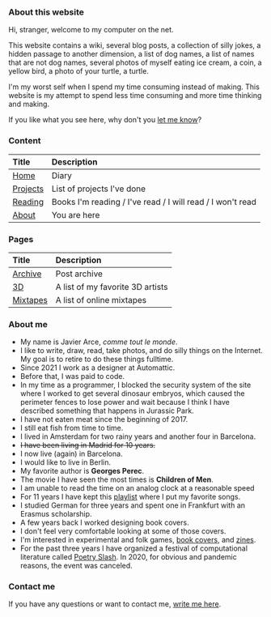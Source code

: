 <p class="Weather is-light" is="weather-description"></p>

### About this website


Hi, stranger, welcome to my computer on the net.

This website contains a wiki, several blog posts, a collection of silly jokes, a hidden passage to another dimension, a list of dog names, a list of names that are not dog names, several photos of myself eating ice cream, a coin, a yellow bird, a photo of your turtle, a turtle.

I'm my worst self when I spend my time consuming instead of making. This website is my attempt to spend less time consuming and more time thinking and making.

If you like what you see here, why don't you [let me know](https://mail.javier.computer/)?

### Content

| Title | Description|
|:-------|:-------|
|[Home](/)|Diary|
|[Projects](/projects)|List of projects I've done|
|[Reading](/reading)|Books I'm reading / I've read / I will read / I won't read|
|[About](/about) | You are here |

### Pages 

| Title | Description|
|:-------|:-------|
|[Archive](/archive)|Post archive|
|[3D](/3D)|A list of my favorite 3D artists|
|[Mixtapes](/mixtapes)|A list of online mixtapes|


### About me

- My name is Javier Arce, <em>comme tout le monde</em>.
- I like to write, draw, read, take photos, and do silly things on the Internet. My goal is to retire to do these things fulltime.
- Since 2021 I work as a designer at Automattic.
- Before that, I was paid to code.
- In my time as a programmer, I blocked the security system of the site where I worked to get several dinosaur embryos, which caused the perimeter fences to lose power and wait because I think I have described something that happens in Jurassic Park.
- I have not eaten meat since the beginning of 2017.
- I still eat fish from time to time.
- I lived in Amsterdam for two rainy years and another four in Barcelona.
- <s>I have been living in Madrid for 10 years.</s>
- I now live (again) in Barcelona.
- I would like to live in Berlin.
- My favorite author is <strong>Georges Perec</strong>.
- The movie I have seen the most times is <strong>Children of Men</strong>.
- I am unable to read the time on an analog clock at a reasonable speed
- For 11 years I have kept this <a href="https://open.spotify.com/playlist/7vqFM7WRxeDHdsDMmGntuR?si=7QmZdWLASguzxwpwxLS0jQ" title="I like to listen to this playlist" target="_blank">playlist</a> where I put my favorite songs.
- I studied German for three years and spent one in Frankfurt with an Erasmus scholarship.
- A few years back I worked designing book covers.
- I don't feel very comfortable looking at some of those covers.
- I'm interested in experimental and folk games, <a href="https://www.are.na/javier/i-ve-got-you-covered" target="_blank">book covers</a>, and <a href="https://www.are.na/javier/zine-idmgeajhfcs" title="Zines" target="_blank">zines</a>.
- For the past three  years I have organized a festival of computational literature called <a href="https://poetryslash.com" target="_blank">Poetry Slash</a>. In 2020, for obvious and pandemic reasons, the event was canceled.

### Contact me

If you have any questions or want to contact me, <a href="https://mail.javier.computer">write me here</a>.
